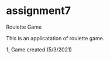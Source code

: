 # assignment7
Roulette Game

This is an applicatation of roulette game.

1, Game created (5/3/2021)
